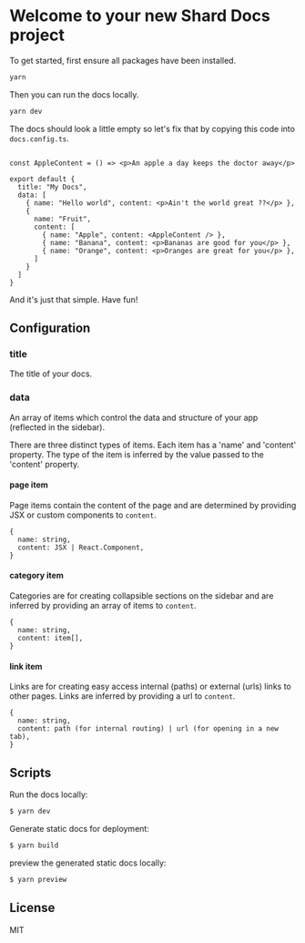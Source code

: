 # Welcome to your new Shard Docs project

To get started, first ensure all packages have been installed.

```bash
yarn
```

Then you can run the docs locally.

```bash
yarn dev
```

The docs should look a little empty so let's fix that by copying this code into `docs.config.ts`.

```tsx

const AppleContent = () => <p>An apple a day keeps the doctor away</p> 

export default {
  title: "My Docs",
  data: [
    { name: "Hello world", content: <p>Ain't the world great ??</p> },
    {
      name: "Fruit",
      content: [
        { name: "Apple", content: <AppleContent /> },
        { name: "Banana", content: <p>Bananas are good for you</p> },
        { name: "Orange", content: <p>Oranges are great for you</p> },
      ]
    }
  ]
}
```

And it's just that simple. Have fun!

## Configuration

### title

The title of your docs.

### data

An array of items which control the data and structure of your app (reflected in the sidebar).

There are three distinct types of items. Each item has a 'name' and 'content' property. The type of the item is inferred by the value passed to the 'content' property.

#### page item

Page items contain the content of the page and are determined by providing JSX or custom components to `content`.

```tsx
{
  name: string,
  content: JSX | React.Component,
}
```

#### category item

Categories are for creating collapsible sections on the sidebar and are inferred by providing an array of items to `content`.

```tsx
{
  name: string,
  content: item[],
}
```

#### link item

Links are for creating easy access internal (paths) or external (urls) links to other pages. Links are inferred by providing a url to `content`.

```tsx
{
  name: string,
  content: path (for internal routing) | url (for opening in a new tab),
}
```

## Scripts

Run the docs locally:

```bash
$ yarn dev
```

Generate static docs for deployment:

```bash
$ yarn build
```

preview the generated static docs locally:

```bash
$ yarn preview
```

## License
MIT